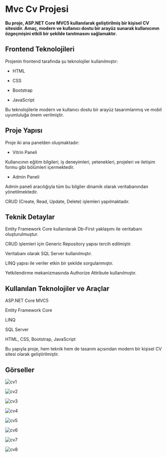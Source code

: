 # Mvc Cv Projesi

**Bu proje, ASP.NET Core MVC5 kullanılarak geliştirilmiş bir kişisel CV sitesidir. Amaç, modern ve kullanıcı dostu bir arayüz sunarak kullanıcının özgeçmişini etkili bir şekilde tanıtmasını sağlamaktır.**

## Frontend Teknolojileri
Projenin frontend tarafında şu teknolojiler kullanılmıştır:

- HTML

- CSS

- Bootstrap

- JavaScript

Bu teknolojilerle modern ve kullanıcı dostu bir arayüz tasarımlanmış ve mobil uyumluluğa önem verilmiştir.

## Proje Yapısı
Proje iki ana panelden oluşmaktadır:

- Vitrin Paneli

Kullanıcının eğitim bilgileri, iş deneyimleri, yetenekleri, projeleri ve iletişim formu gibi bölümleri içermektedir.

- Admin Paneli

Admin paneli aracılığıyla tüm bu bilgiler dinamik olarak veritabanından yönetilmektedir.

CRUD (Create, Read, Update, Delete) işlemleri yapılmaktadır.
## Teknik Detaylar

Entity Framework Core kullanılarak Db-First yaklaşımı ile veritabanı oluşturulmuştur.

CRUD işlemleri için Generic Repository yapısı tercih edilmiştir.

Veritabanı olarak SQL Server kullanılmıştır.

LINQ yapısı ile veriler etkin bir şekilde sorgulanmıştır.

Yetkilendirme mekanizmasında Authorize Attribute kullanılmıştır.

## Kullanılan Teknolojiler ve Araçlar

ASP.NET Core MVC5

Entity Framework Core

LINQ

SQL Server

HTML, CSS, Bootstrap, JavaScript

Bu yapıyla proje, hem teknik hem de tasarım açısından modern bir kişisel CV sitesi olarak geliştirilmiştir.

## Görseller
![cv1](https://github.com/user-attachments/assets/f67fedf1-0bee-47ff-9a84-5437a45385b8)

![cv2](https://github.com/user-attachments/assets/079d6560-7d78-402d-bd48-bba2f5039212)

![cv3](https://github.com/user-attachments/assets/ab435bf7-14fc-434d-aa90-085e5615b984)

![cv4](https://github.com/user-attachments/assets/8015ced3-0390-47ca-8bf2-a7867868f9e0)

![cv5](https://github.com/user-attachments/assets/49001f59-c544-49db-8b26-e69e74a7fc6d)

![cv6](https://github.com/user-attachments/assets/e07cdebb-d8df-4237-950a-d3c70dc67eba)

![cv7](https://github.com/user-attachments/assets/7995a758-c4e9-4025-a7b5-bbc7eecdaa6c)

![cv8](https://github.com/user-attachments/assets/bdf1db61-2b34-4c45-a915-aead1f4225c4)

